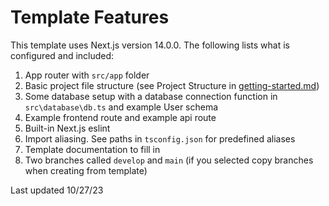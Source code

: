 # Template Features

This template uses Next.js version 14.0.0. The following lists what is configured and included:

1.  App router with `src/app` folder
2.  Basic project file structure (see Project Structure in [getting-started.md](./getting-started.md))
3.  Some database setup with a database connection function in `src\database\db.ts` and example User schema
4.  Example frontend route and example api route
5.  Built-in Next.js eslint
6.  Import aliasing. See paths in `tsconfig.json` for predefined aliases
7.  Template documentation to fill in
8.  Two branches called `develop` and `main` (if you selected copy branches when creating from template)

Last updated 10/27/23
